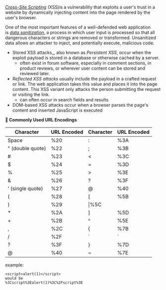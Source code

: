 [_Cross-Site Scripting_](https://owasp.org/www-community/attacks/xss/) (XSS)is a vulnerability that exploits a user's trust in a website by dynamically injecting content into the page rendered by the user's browser.

One of the most important features of a well-defended web application is [_data sanitization_](https://en.wikipedia.org/wiki/Data_validation), a process in which user input is processed so that all dangerous characters or strings are removed or transformed. Unsanitized data allows an attacker to inject, and potentially execute, malicious code.

- Stored XSS attacks_, also known as _Persistent XSS_, occur when the exploit payload is stored in a database or otherwise cached by a server.
	- often exist in forum software, especially in comment sections, in product reviews, or wherever user content can be stored and reviewed later.
- _Reflected XSS attacks_ usually include the payload in a crafted request or link. The web application takes this value and places it into the page content. This XSS variant only attacks the person submitting the request or visiting the link.
	- can often occur in search fields and results
- DOM-based XSS attacks occur when a browser parses the page's content and inserted JavaScript is executed

**🔹 Commonly Used URL Encodings**

| **Character**    | **URL Encoded** | **Character** | **URL Encoded** |
| ---------------- | --------------- | ------------- | --------------- |
| Space            | %20             | :             | %3A             |
| " (double quote) | %22             | ;             | %3B             |
| #                | %23             | <             | %3C             |
| $                | %24             | =             | %3D             |
| %                | %25             | >             | %3E             |
| &                | %26             | ?             | %3F             |
| ' (single quote) | %27             | @             | %40             |
| (                | %28             | [             | %5B             |
| )                | %29             | \|%5C         |                 |
| *                | %2A             | ]             | %5D             |
| +                | %2B             | ^             | %5E             |
| ,                | %2C             | {             | %7B             |
| /                | %2F             | `             | `               |
| ?                | %3F             | }             | %7D             |
| @                | %40             | ~             | %7E             |
example:
```
<script>alert(1)</script>
would be
%3Cscript%3Ealert(1)%3C%2Fscript%3E
```

  
